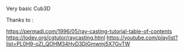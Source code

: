 Very basic Cub3D

Thanks to :

https://permadi.com/1996/05/ray-casting-tutorial-table-of-contents
https://lodev.org/cgtutor/raycasting.html
https://youtube.com/playlist?list=PL0H9-oZl_QOHM34HvD3DiGmwmj5X7GvTW
